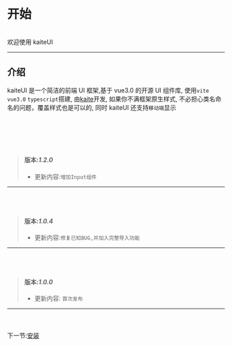 # 开始

<br>
欢迎使用 kaiteUI

---

## 介绍

kaiteUI 是一个简洁的前端 UI 框架,基于 vue3.0 的开源 UI 组件库, 使用`vite` `vue3.0` `typescript`搭建, 由[kaite](https://github.com/kaitehan)开发, 如果你不满框架原生样式, 不必担心类名命名的问题，覆盖样式也是可以的, 同时 kaiteUI 还支持`移动端`显示

<br>
<br>
<br>
<br>

> #### 版本:**_1.2.0_**
>
> - 更新内容:`增加Input组件`

---

<br>
<br>

> #### 版本:**_1.0.4_**
>
> - 更新内容:`修复已知BUG,并加入完整导入功能`

---

<br>
<br>

> #### 版本:**_1.0.0_**
>
> - 更新内容: `首次发布`

---

<br>
<div style='display:flex;justify-content:space-between;margin:20px 0 '>
<!-- <div>上一节:<a href='#/Use'>安装与使用</a></div>   -->
<div>下一节:<a href='#/doc/install'>安装</a></div>  
</div>
